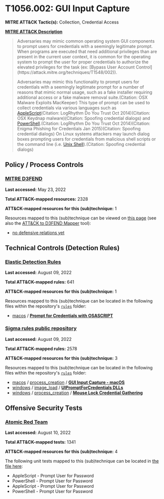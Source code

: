 # T1056.002: GUI Input Capture
**MITRE ATT&CK Tactic(s):** Collection, Credential Access

**[MITRE ATT&CK Description](https://attack.mitre.org/techniques/T1056/002)**
<blockquote>Adversaries may mimic common operating system GUI components to prompt users for credentials with a seemingly legitimate prompt. When programs are executed that need additional privileges than are present in the current user context, it is common for the operating system to prompt the user for proper credentials to authorize the elevated privileges for the task (ex: [Bypass User Account Control](https://attack.mitre.org/techniques/T1548/002)).

Adversaries may mimic this functionality to prompt users for credentials with a seemingly legitimate prompt for a number of reasons that mimic normal usage, such as a fake installer requiring additional access or a fake malware removal suite.(Citation: OSX Malware Exploits MacKeeper) This type of prompt can be used to collect credentials via various languages such as [AppleScript](https://attack.mitre.org/techniques/T1059/002)(Citation: LogRhythm Do You Trust Oct 2014)(Citation: OSX Keydnap malware)(Citation: Spoofing credential dialogs) and [PowerShell](https://attack.mitre.org/techniques/T1059/001).(Citation: LogRhythm Do You Trust Oct 2014)(Citation: Enigma Phishing for Credentials Jan 2015)(Citation: Spoofing credential dialogs) On Linux systems attackers may launch dialog boxes prompting users for credentials from malicious shell scripts or the command line (i.e. [Unix Shell](https://attack.mitre.org/techniques/T1059/004)).(Citation: Spoofing credential dialogs) </blockquote>

## Policy / Process Controls
### [MITRE D3FEND](https://d3fend.mitre.org/)
**Last accessed:** May 23, 2022

**Total ATT&CK-mapped resources:** 2328

**ATT&CK-mapped resources for this (sub)technique:** 1

Resources mapped to this (sub)technique can be viewed on [this page](https://d3fend.mitre.org/) (see also the [ATT&CK to D3FEND Mapper](https://d3fend.mitre.org/tools/attack-mapper) tool):

* [no defensive relations yet](https://d3fend.mitre.org/technique/d3f:nodefensiverelationsyet)

## Technical Controls (Detection Rules)
### [Elastic Detection Rules](https://github.com/elastic/detection-rules)
**Last accessed:** August 09, 2022

**Total ATT&CK-mapped rules:** 641

**ATT&CK-mapped resources for this (sub)technique:** 1

Resources mapped to this (sub)technique can be located in the following files within the repository's <code>[rules](https://github.com/elastic/detection-rules/tree/main/rules)</code> folder:

* [macos](https://github.com/elastic/detection-rules/tree/main/rules/macos/) / **[Prompt for Credentials with OSASCRIPT](https://github.com/elastic/detection-rules/blob/main/rules/macos/credential_access_promt_for_pwd_via_osascript.toml)**

### [Sigma rules public repository](https://github.com/SigmaHQ/sigma)
**Last accessed:** August 09, 2022

**Total ATT&CK-mapped rules:** 2578

**ATT&CK-mapped resources for this (sub)technique:** 3

Resources mapped to this (sub)technique can be located in the following files within the repository's <code>[rules](https://github.com/SigmaHQ/sigma/tree/master/rules)</code> folder:

* [macos](https://github.com/SigmaHQ/sigma/tree/master/rules/macos/) / [process_creation](https://github.com/SigmaHQ/sigma/tree/master/rules/macos/process_creation/) / **[GUI Input Capture - macOS](https://github.com/SigmaHQ/sigma/blob/master/rules/macos/process_creation/proc_creation_macos_gui_input_capture.yml)**
* [windows](https://github.com/SigmaHQ/sigma/tree/master/rules/windows/) / [image_load](https://github.com/SigmaHQ/sigma/tree/master/rules/windows/image_load/) / **[UIPromptForCredentials DLLs](https://github.com/SigmaHQ/sigma/blob/master/rules/windows/image_load/image_load_uipromptforcreds_dlls.yml)**
* [windows](https://github.com/SigmaHQ/sigma/tree/master/rules/windows/) / [process_creation](https://github.com/SigmaHQ/sigma/tree/master/rules/windows/process_creation/) / **[Mouse Lock Credential Gathering](https://github.com/SigmaHQ/sigma/blob/master/rules/windows/process_creation/proc_creation_win_mouse_lock.yml)**


## Offensive Security Tests
### [Atomic Red Team](https://github.com/redcanaryco/atomic-red-team)
**Last accessed:** August 10, 2022

**Total ATT&CK-mapped tests:** 1341

**ATT&CK-mapped resources for this (sub)technique:** 4

The following unit tests mapped to this (sub)technique can be located in [the file here](https://github.com/redcanaryco/atomic-red-team/tree/master/atomics/T1056.002/T1056.002.yaml):

* AppleScript - Prompt User for Password
* PowerShell - Prompt User for Password
* AppleScript - Prompt User for Password
* PowerShell - Prompt User for Password

